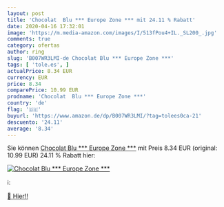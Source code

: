 ```yaml
---
layout: post
title: 'Chocolat  Blu *** Europe Zone *** mit 24.11 % Rabatt'
date: 2020-04-16 17:32:01
image: 'https://m.media-amazon.com/images/I/513fPou4+IL._SL200_.jpg'
comments: true
category: ofertas
author: ring
slug: 'B007WR3LMI-de Chocolat Blu *** Europe Zone ***'
tags: [ 'tole.es', ]
actualPrice: 8.34 EUR
currency: EUR
price: 8.34
comparePrice: 10.99 EUR
prodname: 'Chocolat  Blu *** Europe Zone ***'
country: 'de'
flag: '🇩🇪'
buyurl: 'https://www.amazon.de/dp/B007WR3LMI/?tag=tolees0ca-21'
descuento: '24.11'
average: '8.34'
---
```


Sie können [Chocolat  Blu *** Europe Zone ***](https://www.amazon.de/dp/B007WR3LMI/?tag=tolees0ca-21) mit Preis 8.34 EUR (original: 10.99 EUR) 24.11 % Rabatt hier:

[![Chocolat  Blu *** Europe Zone ***](https://m.media-amazon.com/images/I/513fPou4+IL._SL200_.jpg)](https://www.amazon.de/dp/B007WR3LMI/?tag=tolees0ca-21)

ℹ️:


[🛒 Hier!!](https://www.amazon.de/dp/B007WR3LMI/?tag=tolees0ca-21)

